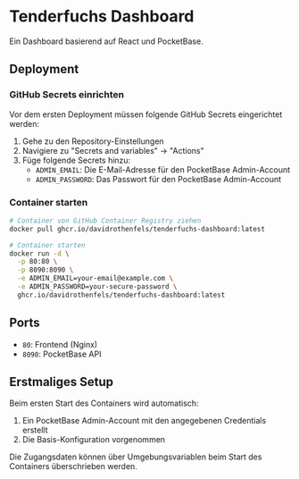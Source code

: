 # Tenderfuchs Dashboard

Ein Dashboard basierend auf React und PocketBase.

## Deployment

### GitHub Secrets einrichten

Vor dem ersten Deployment müssen folgende GitHub Secrets eingerichtet werden:

1. Gehe zu den Repository-Einstellungen
2. Navigiere zu "Secrets and variables" -> "Actions"
3. Füge folgende Secrets hinzu:
   - `ADMIN_EMAIL`: Die E-Mail-Adresse für den PocketBase Admin-Account
   - `ADMIN_PASSWORD`: Das Passwort für den PocketBase Admin-Account

### Container starten

```bash
# Container von GitHub Container Registry ziehen
docker pull ghcr.io/davidrothenfels/tenderfuchs-dashboard:latest

# Container starten
docker run -d \
  -p 80:80 \
  -p 8090:8090 \
  -e ADMIN_EMAIL=your-email@example.com \
  -e ADMIN_PASSWORD=your-secure-password \
  ghcr.io/davidrothenfels/tenderfuchs-dashboard:latest
```

## Ports

- `80`: Frontend (Nginx)
- `8090`: PocketBase API

## Erstmaliges Setup

Beim ersten Start des Containers wird automatisch:
1. Ein PocketBase Admin-Account mit den angegebenen Credentials erstellt
2. Die Basis-Konfiguration vorgenommen

Die Zugangsdaten können über Umgebungsvariablen beim Start des Containers überschrieben werden.